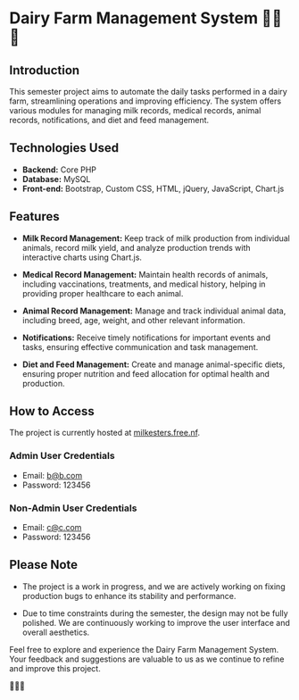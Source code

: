 # Dairy Farm Management System 🐄🐄🐄

## Introduction

This semester project aims to automate the daily tasks performed in a dairy farm, streamlining operations and improving efficiency. The system offers various modules for managing milk records, medical records, animal records, notifications, and diet and feed management.

## Technologies Used

- **Backend:** Core PHP
- **Database:** MySQL
- **Front-end:** Bootstrap, Custom CSS, HTML, jQuery, JavaScript, Chart.js

## Features

- **Milk Record Management:** Keep track of milk production from individual animals, record milk yield, and analyze production trends with interactive charts using Chart.js.

- **Medical Record Management:** Maintain health records of animals, including vaccinations, treatments, and medical history, helping in providing proper healthcare to each animal.

- **Animal Record Management:** Manage and track individual animal data, including breed, age, weight, and other relevant information.

- **Notifications:** Receive timely notifications for important events and tasks, ensuring effective communication and task management.

- **Diet and Feed Management:** Create and manage animal-specific diets, ensuring proper nutrition and feed allocation for optimal health and production.

## How to Access

The project is currently hosted at [milkesters.free.nf](https://milkesters.free.nf).

### Admin User Credentials
- Email: b@b.com
- Password: 123456

### Non-Admin User Credentials
- Email: c@c.com
- Password: 123456

## Please Note

- The project is a work in progress, and we are actively working on fixing production bugs to enhance its stability and performance.

- Due to time constraints during the semester, the design may not be fully polished. We are continuously working to improve the user interface and overall aesthetics.

Feel free to explore and experience the Dairy Farm Management System. Your feedback and suggestions are valuable to us as we continue to refine and improve this project.

🌾🌾🌾
